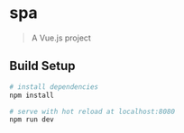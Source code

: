 # spa

> A Vue.js project

## Build Setup

``` bash
# install dependencies
npm install

# serve with hot reload at localhost:8080
npm run dev
